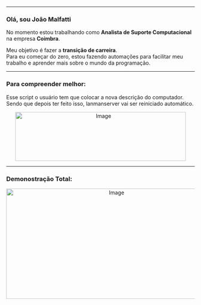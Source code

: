 

---

### Olá, sou João Malfatti

No momento estou trabalhando como **Analista de Suporte Computacional** na empresa **Coimbra**.

Meu objetivo é fazer a **transição de carreira**.  
Para eu começar do zero, estou fazendo automações para facilitar meu trabalho e aprender mais sobre o mundo da programação.

---

### Para compreender melhor:

Esse script o usuário tem que colocar a nova descrição do computador. Sendo que depois ter feito isso, lanmanserver vai ser reiniciado automático.
<p align="center"> 
    <img width="456" height="131" alt="Image" src="https://github.com/user-attachments/assets/254c8da6-23e2-484e-84d5-7a12eb4c2293" />
<p>

---

### Demonostração Total:
<p align="center">
    <img width="574" height="295" alt="Image" src="https://github.com/user-attachments/assets/5601d17d-5d62-46bb-bbb6-78b4ed5b1cb4" />
<p>